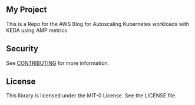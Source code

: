 
## My Project

This is a Repo for the AWS Blog  for Autoscaling Kubernetes workloads with KEDA using AMP metrics


## Security

See [CONTRIBUTING](CONTRIBUTING.md#security-issue-notifications) for more information.

## License

This library is licensed under the MIT-0 License. See the LICENSE file.


